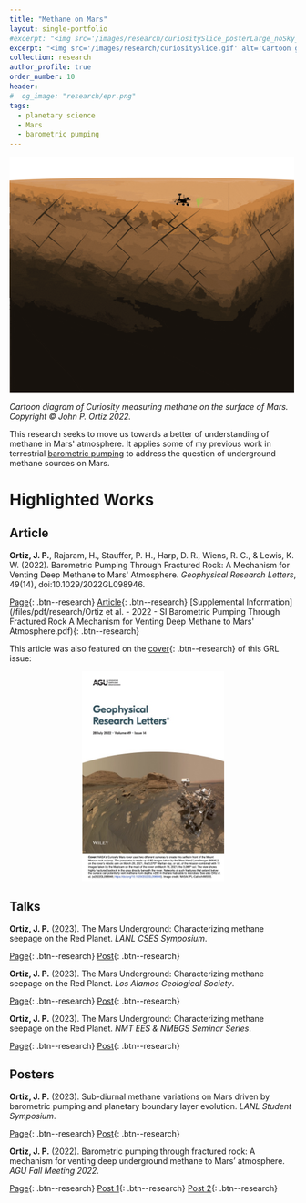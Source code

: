 ```yaml
---
title: "Methane on Mars"
layout: single-portfolio
#excerpt: "<img src='/images/research/curiositySlice_posterLarge_noSky_wFractures-01.png' alt='Cartoon of Curiosity measuring methane on the surface of Mars'>"
excerpt: "<img src='/images/research/curiositySlice.gif' alt='Cartoon gif of Curiosity measuring methane on the surface of Mars'>"
collection: research
author_profile: true
order_number: 10
header: 
#  og_image: "research/epr.png"
tags:
  - planetary science
  - Mars
  - barometric pumping
---
```


<!-- <div style="text-align: center;"> -->
<!-- <img src='/images/research/curiositySlice_posterLarge_noSky_wFractures-01.png'  -->
<!-- width='500px'> -->
<!-- </div> -->
<!-- *Cartoon schematic of Curiosity measuring methane on the surface of Mars.* -->

<!-- <img src='/images/research/curiositySlice_posterLarge_noSky_wFractures-01.png'  -->
<img src='/images/research/curiositySlice.gif' 
width='500px'>

*Cartoon diagram of Curiosity measuring methane on the surface of Mars.<br>
Copyright &copy; John P. Ortiz 2022.*


This research seeks to move us towards a better of understanding of methane in
Mars' atmosphere. It applies some of my previous work in terrestrial
[barometric pumping](/research/baro-pumping/) to address the question of
underground methane sources on Mars. 

# Highlighted Works

## Article

<b>Ortiz, J. P.</b>, Rajaram, H., Stauffer, P. H., Harp, D. R., Wiens, R. C., &
Lewis, K. W. (2022). Barometric Pumping Through Fractured Rock: A Mechanism for
Venting Deep Methane to Mars' Atmosphere. <i>Geophysical Research Letters</i>,
49(14), doi:10.1029/2022GL098946.

<!-- > There are many regions that meet the necessary conditions for sovereign governance in the world, but few secessionist conflicts.  -->

[Page](/publication/2022-mars-baro-grl){: .btn--research} [Article](https://agupubs.onlinelibrary.wiley.com/doi/10.1029/2022GL098946){: .btn--research}  [Supplemental Information](/files/pdf/research/Ortiz et al. - 2022 - SI Barometric Pumping Through Fractured Rock A Mechanism for Venting Deep Methane to Mars' Atmosphere.pdf){: .btn--research} 

This article was also featured on the [cover](https://agupubs.onlinelibrary.wiley.com/doi/epdf/10.1002/grl.62460){: .btn--research} of this GRL issue:

<div style="text-align: center;">
<img src='/images/research/GRLCover.jpg'
width='250px'>
</div>

<!-- [Preprint](/files/pdf/research/Turning the Lights on.pdf){: .btn--research} [Replication Archive](https://journals.sagepub.com/doi/suppl/10.1177/07388942211015242){: .btn--research} [GitHub Repo](https://github.com/jayrobwilliams/conflict-preemption){: .btn--research} -->

<!-- ## Manuscript in preparation -->
<!--  -->
<!-- Rob Williams. "Keeping a Lid on it: How Government efforts to Prevent Secession Attempts can Fail." Presented at the International Studies Association Annual Convention, Toronto, ON, March 2019. -->
>

## Talks

<b>Ortiz, J. P.</b> (2023). The Mars Underground: Characterizing methane seepage on the Red Planet. <i>LANL CSES Symposium</i>.

[Page](/talks/2023-csesSymposium-mars/){: .btn--research}
[Post](/posts/2023/8/csesSymposium-talk/){: .btn--research}


<b>Ortiz, J. P.</b> (2023). The Mars Underground: Characterizing methane seepage on the Red Planet. <i>Los Alamos Geological Society</i>.

[Page](/talks/2023-marsUnderground-lags){: .btn--research}
[Post](/posts/2023/4/lagsMeeting/){: .btn--research}

<b>Ortiz, J. P.</b> (2023). The Mars Underground: Characterizing methane seepage on the Red Planet. <i>NMT EES & NMBGS Seminar Series</i>.

[Page](/talks/2023-marsUnderground-NMT){: .btn--research}
[Post](/posts/2023/4/nmtBureauSeminar/){: .btn--research}

## Posters

<b>Ortiz, J. P.</b> (2023). Sub-diurnal methane variations on Mars driven by barometric pumping and planetary boundary layer evolution. <i>LANL Student Symposium</i>.

[Page](/talks/2023-studentSymposium-poster){: .btn--research}
[Post](/posts/2023/8/studentSymposium/){: .btn--research}

<b>Ortiz, J. P.</b> (2022). Barometric pumping through fractured rock: A mechanism for venting deep underground methane to Mars’ atmosphere. <i>AGU Fall Meeting 2022</i>. 

[Page](/talks/2022-baroPumpingMars-agu){: .btn--research}
[Post 1](/posts/2022/12/aguFallMeeting/){: .btn--research}
[Post 2](/posts/2022/12/aguRecap/){: .btn--research}

